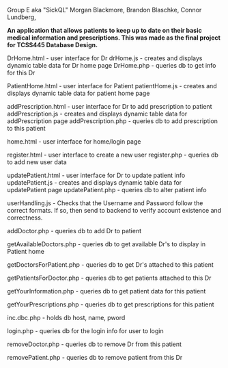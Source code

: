 Group E aka "SickQL"
Morgan Blackmore,
Brandon Blaschke,
Connor Lundberg,

**An application that allows patients to keep up to date on their basic medical information and prescriptions. 
This was made as the final project for TCSS445 Database Design.**


DrHome.html - user interface for Dr 
drHome.js - creates and displays dynamic table data for Dr home page
DrHome.php - queries db to get info for this Dr

PatientHome.html - user interface for Patient 
patientHome.js - creates and displays dynamic table data for patient home page

addPrescription.html - user interface for Dr to add prescription to patient
addPrescription.js - creates and displays dynamic table data for addPrescription page
addPrescription.php - queries db to add prescription to this patient

home.html - user interface for home/login page

register.html - user interface to create a new user
register.php - queries db to add new user data

updatePatient.html - user interface for Dr to update patient info
updatePatient.js - creates and displays dynamic table data for updatePatient page
updatePatient.php - queries db to alter patient info

userHandling.js - Checks that the Username and Password follow the correct formats. If so, then send to backend to verify account existence and correctness.

addDoctor.php - queries db to add Dr to patient

getAvailableDoctors.php - queries db to get available Dr's to display in Patient home

getDoctorsForPatient.php - queries db to get Dr's attached to this patient

getPatientsForDoctor.php - queries db to get patients attached to this Dr

getYourInformation.php - queries db to get patient data for this patient

getYourPrescriptions.php - queries db to get prescriptions for this patient

inc.dbc.php - holds db host, name, pword

login.php - queries db for the login info for user to login 

removeDoctor.php - queries db to remove Dr from this patient

removePatient.php - queries db to remove patient from this Dr
